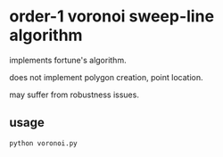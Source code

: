 # order-1 voronoi sweep-line algorithm

implements fortune's algorithm.

does not implement polygon creation, point location.

may suffer from robustness issues.

## usage

    python voronoi.py


